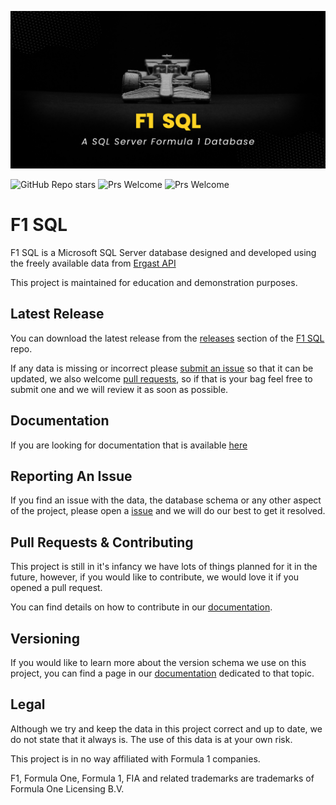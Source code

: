 ![](profile/images/git-banner.png)

![GitHub Repo stars](https://img.shields.io/github/stars/F1-SQL)
![Prs Welcome](https://badgen.net/badge/PRs/Welcome/orange)
![Prs Welcome](https://badgen.net/badge/license/MIT/orange)


# F1 SQL
F1 SQL is a Microsoft SQL Server database designed and developed using the freely available data from [Ergast API](https://ergast.com/mrd/) 

This project is maintained for education and demonstration purposes.

 ## Latest Release

You can download the latest release from the [releases](https://github.com/F1-SQL/F1-SQL/releases) section of the [F1 SQL](https://github.com/F1-SQL/F1-SQL) repo.

If any data is missing or incorrect please [submit an issue](https://github.com/F1-SQL/F1-SQL/issues) so that it can be updated, we also welcome [pull requests](https://github.com/F1-SQL/F1-SQL/pulls), so if that is your bag feel free to submit one and we will review it as soon as possible.

## Documentation

If you are looking for documentation that is available [here](https://F1-SQL.com/)

## Reporting An Issue

If you find an issue with the data, the database schema or any other aspect of the project, please open a [issue](https://github.com/F1-SQL/F1-SQL/issues/new/choose) and we will do our best to get it resolved.

## Pull Requests & Contributing

This project is still in it's infancy we have lots of things planned for it in the future, however, if you would like to contribute, we would love it if you opened a pull request. 

You can find details on how to contribute in our [documentation](https://F1-SQL.com/docs/welcome).

## Versioning

If you would like to learn more about the version schema we use on this project, you can find a page in our [documentation](https://F1-SQL.com/docs/about/versioning) dedicated to that topic.

## Legal

Although we try and keep the data in this project correct and up to date, we do not state that it always is. The use of this data is at your own risk. 

This project is in no way affiliated with Formula 1 companies. 

F1, Formula One, Formula 1, FIA and related trademarks are trademarks of Formula One Licensing B.V.
